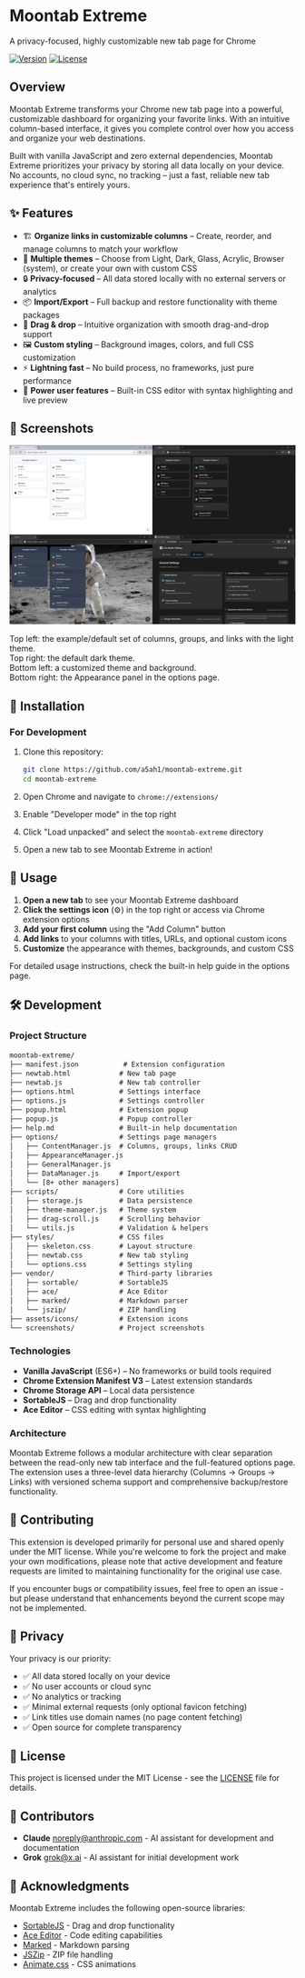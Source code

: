 # Moontab Extreme

A privacy-focused, highly customizable new tab page for Chrome

[![Version](https://img.shields.io/badge/version-0.5.0-blue.svg)](manifest.json)
[![License](https://img.shields.io/badge/license-MIT-green.svg)](LICENSE)

## Overview

Moontab Extreme transforms your Chrome new tab page into a powerful, customizable dashboard for organizing your favorite links. With an intuitive column-based interface, it gives you complete control over how you access and organize your web destinations.

Built with vanilla JavaScript and zero external dependencies, Moontab Extreme prioritizes your privacy by storing all data locally on your device. No accounts, no cloud sync, no tracking – just a fast, reliable new tab experience that's entirely yours.

## ✨ Features

- 🏗️ **Organize links in customizable columns** – Create, reorder, and manage columns to match your workflow
- 🎨 **Multiple themes** – Choose from Light, Dark, Glass, Acrylic, Browser (system), or create your own with custom CSS
- 🔒 **Privacy-focused** – All data stored locally with no external servers or analytics
- 📦 **Import/Export** – Full backup and restore functionality with theme packages
- 🎯 **Drag & drop** – Intuitive organization with smooth drag-and-drop support
- 🖼️ **Custom styling** – Background images, colors, and full CSS customization
- ⚡ **Lightning fast** – No build process, no frameworks, just pure performance
- 🔧 **Power user features** – Built-in CSS editor with syntax highlighting and live preview

## 📸 Screenshots

[![Moontab Extreme screenshots](screenshots/screenshots-github.jpeg)](screenshots/screenshots-github.jpeg)

Top left: the example/default set of columns, groups, and links with the light theme.  
Top right: the default dark theme.  
Bottom left: a customized theme and background.  
Bottom right: the Appearance panel in the options page.

## 🚀 Installation

### For Development

1. Clone this repository:
   ```bash
   git clone https://github.com/a5ah1/moontab-extreme.git
   cd moontab-extreme
   ```

2. Open Chrome and navigate to `chrome://extensions/`

3. Enable "Developer mode" in the top right

4. Click "Load unpacked" and select the `moontab-extreme` directory

5. Open a new tab to see Moontab Extreme in action!

## 📖 Usage

1. **Open a new tab** to see your Moontab Extreme dashboard
2. **Click the settings icon** (⚙️) in the top right or access via Chrome extension options
3. **Add your first column** using the "Add Column" button
4. **Add links** to your columns with titles, URLs, and optional custom icons
5. **Customize** the appearance with themes, backgrounds, and custom CSS

For detailed usage instructions, check the built-in help guide in the options page.

## 🛠️ Development

### Project Structure

```
moontab-extreme/
├── manifest.json           # Extension configuration
├── newtab.html            # New tab page
├── newtab.js              # New tab controller
├── options.html           # Settings interface
├── options.js             # Settings controller
├── popup.html             # Extension popup
├── popup.js               # Popup controller
├── help.md                # Built-in help documentation
├── options/               # Settings page managers
│   ├── ContentManager.js  # Columns, groups, links CRUD
│   ├── AppearanceManager.js
│   ├── GeneralManager.js
│   ├── DataManager.js     # Import/export
│   └── [8+ other managers]
├── scripts/               # Core utilities
│   ├── storage.js         # Data persistence
│   ├── theme-manager.js   # Theme system
│   ├── drag-scroll.js     # Scrolling behavior
│   └── utils.js           # Validation & helpers
├── styles/                # CSS files
│   ├── skeleton.css       # Layout structure
│   ├── newtab.css         # New tab styling
│   └── options.css        # Settings styling
├── vendor/                # Third-party libraries
│   ├── sortable/          # SortableJS
│   ├── ace/               # Ace Editor
│   ├── marked/            # Markdown parser
│   └── jszip/             # ZIP handling
├── assets/icons/          # Extension icons
└── screenshots/           # Project screenshots
```

### Technologies

- **Vanilla JavaScript** (ES6+) – No frameworks or build tools required
- **Chrome Extension Manifest V3** – Latest extension standards
- **Chrome Storage API** – Local data persistence
- **SortableJS** – Drag and drop functionality
- **Ace Editor** – CSS editing with syntax highlighting

### Architecture

Moontab Extreme follows a modular architecture with clear separation between the read-only new tab interface and the full-featured options page. The extension uses a three-level data hierarchy (Columns → Groups → Links) with versioned schema support and comprehensive backup/restore functionality.

## 🤝 Contributing

This extension is developed primarily for personal use and shared openly under the MIT license. While you're welcome to fork the project and make your own modifications, please note that active development and feature requests are limited to maintaining functionality for the original use case.

If you encounter bugs or compatibility issues, feel free to open an issue - but please understand that enhancements beyond the current scope may not be implemented.

## 🔐 Privacy

Your privacy is our priority:

- ✅ All data stored locally on your device
- ✅ No user accounts or cloud sync
- ✅ No analytics or tracking
- ✅ Minimal external requests (only optional favicon fetching)
- ✅ Link titles use domain names (no page content fetching)
- ✅ Open source for complete transparency

## 📄 License

This project is licensed under the MIT License - see the [LICENSE](LICENSE) file for details.

## 👥 Contributors

- **Claude** <noreply@anthropic.com> - AI assistant for development and documentation
- **Grok** <grok@x.ai> - AI assistant for initial development work

## 🙏 Acknowledgments

Moontab Extreme includes the following open-source libraries:

- [SortableJS](https://github.com/SortableJS/Sortable/) - Drag and drop functionality
- [Ace Editor](https://github.com/ajaxorg/ace) - Code editing capabilities
- [Marked](https://github.com/markedjs/marked/) - Markdown parsing
- [JSZip](https://github.com/Stuk/jszip) - ZIP file handling
- [Animate.css](https://github.com/animate-css/animate.css) - CSS animations

